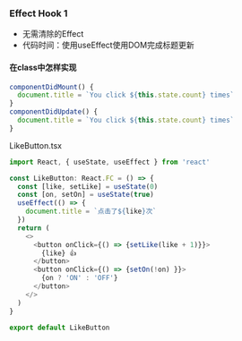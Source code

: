 ### Effect Hook 1
- 无需清除的Effect
- 代码时间：使用useEffect使用DOM完成标题更新

#### 在class中怎样实现
``` javascript
componentDidMount() {
  document.title = `You click ${this.state.count} times`
}
componentDidUpdate() {
  document.title = `You click ${this.state.count} times`
}
```
LikeButton.tsx
``` javascript
import React, { useState, useEffect } from 'react'

const LikeButton: React.FC = () => {
  const [like, setLike] = useState(0)
  const [on, setOn] = useState(true)
  useEffect(() => {
    document.title = `点击了${like}次`
  })
  return (
    <>
      <button onClick={() => {setLike(like + 1)}}>
        {like} 👍
      </button>
      <button onClick={() => {setOn(!on) }}>
        {on ? 'ON' : 'OFF'}
      </button>
    </>
  )
}

export default LikeButton

```